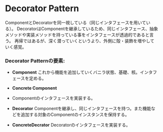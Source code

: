 # Decorator Pattern
ComponentとDecoratorを同一視している（同じインタフェースを用いている）。
DecoratorはComponentを継承しているため、同じインタフェース、抽象メソッドや実装メソッドを持っている事をインタフェースが透過的であると言う。
再帰ではあるが、深く潜っていくというより、外側に殻・装飾を増やしていく感覚。

### Decorator Patternの要素:

* **Component**
これから機能を追加していくバニラ状態、基礎、核。インタフェースを定める。

* **Concrete Component**
* Componentのインタフェースを実装する。

* **Decorator**
Componentを継承し、同じインタフェースを持つ。また機能などを追加する対象のComponentのインスタンスを保持する。

* **ConcreteDecrator**
Decoratorのインタフェースを実装する。
